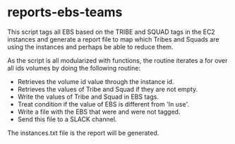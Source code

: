 # reports-ebs-teams
This script tags all EBS based on the TRIBE and SQUAD tags in the EC2 instances and generate a report file to map which Tribes and Squads are using the instances and perhaps be able to reduce them.

As the script is all modularized with functions, the routine iterates a for over all ids volumes by doing the following routine:

- Retrieves the volume id value through the instance id.
- Retrieves the values of Tribe and Squad if they are not empty.
- Write the values of Tribe and Squad in EBS tags.
- Treat condition if the value of EBS is different from 'In use'.
- Write a file with the EBS that were and were not tagged.
- Send this file to a SLACK channel.

The instances.txt file is the report will be generated.